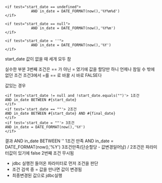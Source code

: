 
```
<if test="start_date == undefined">
			AND in_date = DATE_FORMAT(now(),'%Y%m%d')
</if>
```
```
<if test="start_date == null">
			AND in_date = DATE_FORMAT(now(),'%Y%m')
</if>
```
```
<if test="start_date = ''">
			AND in_date = DATE_FORMAT(now(),'%Y')
</if>
```
 start_date 값이 없을 때 세개 모두 참 
 
 실수한 부분 3번째 조건은 == 가 아닌 = 였기에 값을 할당만 하니 언제나 참일 수 밖에 없던 조건  조건3에서 =를 == 로 바꿀 시 바로 FALSE다 
 
 

값있는 경우 
```
<if test='start_date != null and !start_date.equals("")'> 1조건
AND in_date BETWEEN #{start_date}
</if>
<if test='start_date == ""'> 2조건
AND in_date BETWEEN #{start_date} AND #{final_date}
</if>
<if test='start_date = ""'> 3조건
AND in_date = DATE_FORMAT(now(),'%Y')
</if>
```

결과
AND in_date BETWEEN '' 1조건 만족
AND in_date = DATE_FORMAT(now(),'%Y')  3조건만족(단순할당 - 값변경일어남) / 2조건은 파라미터값이 있기에 false 
2번째 조건 무시됨 

-  jdbc 실행전 들어온 파라미터로 먼저 조건을 판단      
-  조건 검색 중 = 값을 만나면 값이 변경됨 
-  최종변경된 값으로 jdbc실행
